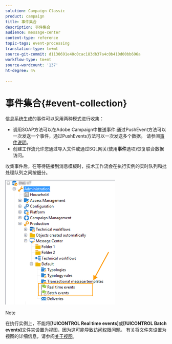 ```yaml
---
solution: Campaign Classic
product: campaign
title: 事件集合
description: 事件集合
audience: message-center
content-type: reference
topic-tags: event-processing
translation-type: tm+mt
source-git-commit: d1130691e40c0cac183db37a4c0b410d00bb696a
workflow-type: tm+mt
source-wordcount: '137'
ht-degree: 4%

---
```



# 事件集合{#event-collection}

信息系统生成的事件可以采用两种模式进行收集：

* 调用SOAP方法可以在Adobe Campaign中推送事件:通过PushEvent方法可以一次发送一个事件，通过PushEvents方法可以一次发送多个数据。 请参阅[事件说明](../../message-center/using/event-description.md)。
* 创建工作流允许您通过导入文件或通过SQL网关(使用&#x200B;**事件**&#x200B;选项)恢复联合数据访问。

收集事件后，在等待链接到消息模板时，技术工作流会在执行实例的实时队列和批处理队列之间按细分。

![](assets/messagecenter_events_queues_001.png)

>[!NOTE]
>
>在执行实例上，不能将&#x200B;**[!UICONTROL Real time events]**&#x200B;或&#x200B;**[!UICONTROL Batch events]**&#x200B;文件夹设置为视图，因为这可能导致[访问权限](../../platform/using/access-management.md#about-permissions)问题。 有关将文件夹设置为视图的详细信息，请参阅[关于视图](../../platform/using/access-management.md#about-views)。
